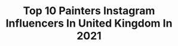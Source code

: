---
title: Top 10 Painters Instagram Influencers In United Kingdom In 2021
description: >-
  Find top painters Instagram influencers in United Kingdom in 2021. Most popular hashtags: #oilpainting #artoftheday #drawing.
platform: Instagram
hits: 396
text_top: Analyze the best Instagram influencers on inBeat.
text_bottom: Our search engine aggregates 396 Instagram influencers like this in United Kingdom for you to pitch.
profiles:
  - username: "jellygreenartist"
    fullname: >-
      Jelly Green
    bio: >-
      Painter
    location: "United Kingdom"
    followers: 16395
    engagement: 857
    commentsToLikes: 0.025715
    id: ck134kxtvwxgs0i19iuoe5nyj
    verified: false
    hashtags: "#art, #nature, #oilpaint, #countryside"
  - username: "massimilianopironti"
    fullname: >-
      Massimiliano Pironti
    bio: >-
      Royal Society of Portrait Painters 2020-Mall Galleries, London 3rd Prize BP Portrait Award 2019 National Portrait Gallery, London BP PortraitAward2018
    location: "United Kingdom"
    followers: 16100
    engagement: 1075
    commentsToLikes: 0.054610
    id: ck6u6fxyffdo20j71i2sj06qq
    verified: false
    hashtags: "#artiststudio, #artistic, #figurative, #hyperrealistic"
  - username: "maya_gat"
    fullname: >-
      Maya Gat Tattoos 🌿 מיה גת
    bio: >-
      Tattoo artist & painter • Tel Aviv •Working at @rom_studio •Bookings via email only -mayagat.tattoos@gmail.com Make tea not war 🍵✨
    location: "United Kingdom"
    followers: 11799
    engagement: 1089
    commentsToLikes: 0.069054
    id: ckf5mm1zkufzc0j23pzpw6z21
    verified: false
    hashtags: "#requiemforadream"
  - username: "shan_mcconnell"
    fullname: >-
      Shannon McConnell
    bio: >-
      Manchester◾️ Body Painter & MUA - @shannonmcconnellartistry Head Artist - @shrine TikTok - shannonmcconnell8 Loughborough Grad - Fine Art
    location: "United Kingdom"
    followers: 17711
    engagement: 714
    commentsToLikes: 0.062112
    id: ck6u3ptp5z6ld0j716077a2wr
    verified: false
    hashtags: "#babesofmissguided, #outfits, #jewels, #mua"
  - username: "tigerlily.taylor_"
    fullname: >-
      Tiger Taylor
    bio: >-
      🥴 🇬🇧 LDN @elitemodelworld k.reilly@elitemodel.co.uk Writer, painter 💚 project pending... ✨
    location: "United Kingdom"
    followers: 66127
    engagement: 756
    commentsToLikes: 0.011398
    id: ck15phptexxt30i1975ia3zmu
    verified: true
    hashtags: "#inkandpen, #gumarbarbie, #georgeorwell, #piek"
  - username: "jadelaurice"
    fullname: >-
      Jade Laurice
    bio: >-
      Painter @Pocalondon Art & Solo Travelling 💅🏽 #BLM 💌 Jadelaurice@outlook.com Mgmt/PR @kmpr_publicity YouTube ▶️ Jadelaurice Depop:POCALONDON ♈️🏳️‍🌈👽🦋
    location: "United Kingdom"
    followers: 53096
    engagement: 331
    commentsToLikes: 0.044413
    id: ck55mcwyj3ook0i11bo2z8c67
    verified: false
    hashtags: "#inyourdreams, #boohoobabes, #itsinyourdreams, #inyourdreamsworkshop"
  - username: "frances_bell_paintings"
    fullname: >-
      Frances Bell
    bio: >-
      Painter. 🇬🇧. Member of the Royal Society of Portrait Painters. #francesbellartist
    location: "United Kingdom"
    followers: 25124
    engagement: 671
    commentsToLikes: 0.016719
    id: ck135p1ee2iq20i1991eloe6v
    verified: false
    hashtags: "#fromlife, #familyportrait, #francesbellartist, #portraitofachild"
  - username: "kikopaint"
    fullname: >-
      kiko !
    bio: >-
      she/her 🏳️‍🌈 music maker + face painter listen 2 my new song below !
    location: "United Kingdom"
    followers: 57571
    engagement: 556
    commentsToLikes: 0.021117
    id: ck0udl8l2jgcc0i19xa5ogz0w
    verified: false
    hashtags: "#editorialmakeup, #avantgarde, #fotd, #graphiceyeliner"
  - username: "mmmmitchell"
    fullname: >-
      mitchell
    bio: >-
      painter, lover, dreamer. ♡ @madebymitchell ♡
    location: "United Kingdom"
    followers: 1271563
    engagement: 344
    commentsToLikes: 0.062968
    id: ck0tu0s4154od0i19ttikf2xw
    verified: true
    hashtags: "#libra, #comingsoon"
  - username: "justsammorris"
    fullname: >-
      Sam Morris
    bio: >-
      Erotic Photographer & Filmmaker Painter | Writer | Nymph Subscribe below ✨
    location: "United Kingdom"
    followers: 202904
    engagement: 343
    commentsToLikes: 0.007913
    id: ck5c2rftqxtyq0i11ulriqzg9
    verified: true
    hashtags: ""
---